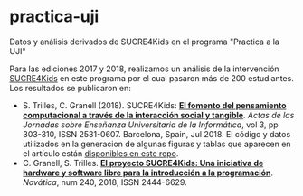 # practica-uji
Datos y análisis derivados de SUCRE4Kids en el programa "Practica a la UJI"

Para las ediciones 2017 y 2018, realizamos un análisis de la intervención [SUCRE4Kids](http://www.sucre.uji.es) en este programa por el cual pasaron más de 200 estudiantes. Los resultados se publicaron en:
* S. Trilles, C. Granell (2018). SUCRE4Kids: [**El fomento del pensamiento computacional a través de la interacción social y tangible**](http://www.aenui.net/ojs/index.php?journal=actas_jenui&page=article&op=view&path%5B%5D=431&path%5B%5D=657). *Actas de las Jornadas sobre Enseñanza Universitaria de la Informática*, vol 3, pp 303-310, ISSN 2531-0607. Barcelona, Spain, Jul 2018. El código y datos utilizados en la generacion de algunas figuras y tablas que aparecen en el artículo están [disponibles en este repo](https://github.com/cgranell/jenui2018).  
* C. Granell, S. Trilles. [**El proyecto SUCRE4Kids: Una iniciativa de hardware y software libre para la introducción a la programación**](https://www.novatica.es/el-proyecto-sucre4kids-una-iniciativa-de-hardware-y-software-libre-para-la-introduccion-a-la-programacion/). *Novática*, num 240, 2018, ISSN 2444-6629.

